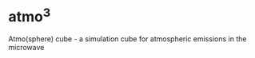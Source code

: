 # atmo<sup>3</sup>
Atmo(sphere) cube - a simulation cube for atmospheric emissions in the microwave
